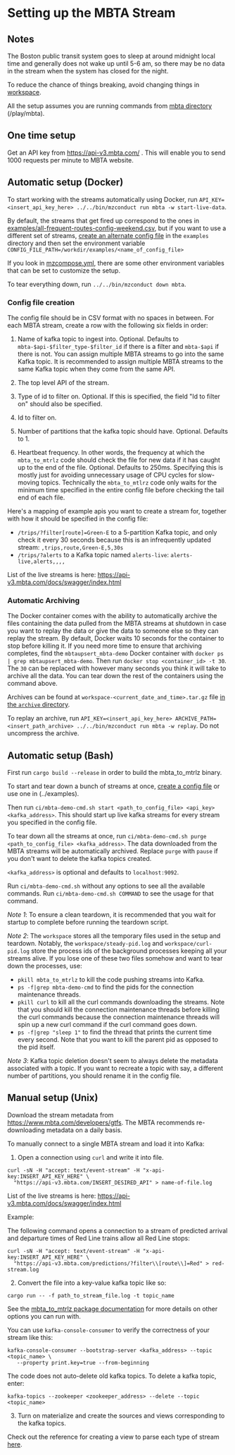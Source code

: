 # Setting up the MBTA Stream

## Notes

The Boston public transit system goes to sleep at around midnight local time and
generally does not wake up until 5-6 am, so there may be no data in the stream
when the system has closed for the night.

To reduce the chance of things breaking, avoid changing things in
[workspace](../workspace).

All the setup assumes you are running commands from [mbta directory](../)
(<materialize root directory>/play/mbta).

## One time setup

Get an API key from https://api-v3.mbta.com/ . This will enable you to send 1000 requests per minute to MBTA website.

## Automatic setup (Docker)

To start working with the streams automatically using Docker, run
`API_KEY=<insert_api_key_here> ../../bin/mzconduct run mbta -w start-live-data`.

By default, the streams that get fired up correspond to the ones in
[examples/all-frequent-routes-config-weekend.csv](../examples/all-frequent-routes-config-weekend.csv),
but if you want to use a different set of streams, [create an alternate config
file](#config-file-creation) in the `examples` directory and then set the
environment variable `CONFIG_FILE_PATH=/workdir/examples/<name_of_config_file>`

If you look in [mzcompose.yml](../mzcompose.yml), there are some other
environment variables that can be set to customize the setup.

To tear everything down, run `../../bin/mzconduct down mbta`.

### Config file creation

The config file should be in CSV format with no spaces in between. For each MBTA stream,
create a row with the following six fields in order:
1. Name of kafka topic to ingest into. Optional. Defaults to
   `mbta-$api-$filter_type-$filter_id` if there is a filter and `mbta-$api` if
   there is not. You can assign multiple MBTA streams to go into the same Kafka
   topic. It is recommended to assign multiple MBTA streams to the same Kafka
   topic when they come from the same API.

2. The top level API of the stream.

3. Type of id to filter on. Optional. If this is specified, the field
   "Id to filter on" should also be specified.

4. Id to filter on.

5. Number of partitions that the kafka topic should have. Optional. Defaults to 1.

6. Heartbeat frequency. In other words, the frequency at which the `mbta_to_mtrlz`
   code should check the file for new data if it has caught up to the end of the
   file. Optional. Defaults to 250ms. Specifying this is mostly just for
   avoiding unnecessary usage of CPU cycles for slow-moving topics. Technically
   the `mbta_to_mtlrz` code only waits for the minimum time specified in the
   entire config file before checking the tail end of each file.

Here's a mapping of example apis you want to create a stream for, together with
how it should be specified in the config file:
* `/trips/?filter[route]=Green-E` to a 5-partition Kafka topic, and only check
  it every 30 seconds because this is an infrequently updated stream:
  `,trips,route,Green-E,5,30s`
* `/trips/?alerts` to a Kafka topic named `alerts-live`: `alerts-live,alerts,,,,`

List of the live streams is here:
https://api-v3.mbta.com/docs/swagger/index.html

### Automatic Archiving

The Docker container comes with the ability to automatically archive the files
containing the data pulled from the MBTA streams at shutdown in case you want to
replay the data or give the data to someone else so they can replay the stream.
By default, Docker waits 10 seconds for the container to stop before killing it.
If you need more time to ensure that archiving completes, find the
`mbtaupsert_mbta-demo` Docker container with `docker ps | grep mbtaupsert_mbta-demo`.
Then run `docker stop <container_id> -t 30`. The `30` can be replaced with
however many seconds you think it will take to archive all the data. You can
tear down the rest of the containers using the command above.

Archives can be found at `workspace-<current_date_and_time>.tar.gz` file
[in the `archive` directory](../archive).

To replay an archive, run
`API_KEY=<insert_api_key_here> ARCHIVE_PATH=<insert_path_archive> ../../bin/mzconduct run mbta -w replay`. Do not uncompress the archive.

## Automatic setup (Bash)

First run `cargo build --release` in order to build the mbta_to_mtrlz binary.

To start and tear down a bunch of streams at once, [create a config
file](#config-file-creation) or use one in (../examples).

Then run `ci/mbta-demo-cmd.sh start <path_to_config_file> <api_key> <kafka_address>`.
This should start up live kafka streams for every stream you specified in the
config file.

To tear down all the streams at once, run
`ci/mbta-demo-cmd.sh purge <path_to_config_file> <kafka_address>`.
The data downloaded from the MBTA streams will be automatically archived.
Replace `purge` with `pause` if you don't want to delete the kafka topics created.

`<kafka_address>` is optional and defaults to `localhost:9092`.

Run `ci/mbta-demo-cmd.sh` without any options to see all the available commands.
Run `ci/mbta-demo-cmd.sh COMMAND` to see the usage for that command.

*Note 1*: To ensure a clean teardown, it is recommended that you wait for startup to
complete before running the teardown script.

*Note 2*: The `workspace` stores all the temporary files used in the setup
and teardown. Notably, the `workspace/steady-pid.log` and `workspace/curl-pid.log` store
the process ids of the background processes keeping all your streams alive. If you lose one
of these two files somehow and want to tear down the processes, use:
* `pkill mbta_to_mtrlz` to kill the code pushing streams into Kafka.
* `ps -f|grep mbta-demo-cmd` to find the pids for the connection maintenance threads.
* `pkill curl` to kill all the curl commands downloading the streams. Note that
   you should kill the connection maintenance threads before killing the curl commands because
   the connection maintenance threads will spin up a new curl command if the curl command goes
   down.
* `ps -f|grep "sleep 1"` to find the thread that prints the current time every
  second. Note that you want to kill the parent pid as opposed to the pid itself.

*Note 3*: Kafka topic deletion doesn't seem to always delete the metadata
   associated with a topic. If you want to recreate a topic with say, a
   different number of partitions, you should rename it in the config file.

## Manual setup (Unix)

Download the stream metadata from https://www.mbta.com/developers/gtfs. The MBTA
recommends re-downloading metadata on a daily basis.

To manually connect to a single MBTA stream and load it into Kafka:

1. Open a connection using `curl` and write it into file.

  ```
  curl -sN -H "accept: text/event-stream" -H "x-api-key:INSERT_API_KEY_HERE" \
    "https://api-v3.mbta.com/INSERT_DESIRED_API" > name-of-file.log
  ```

  List of the live streams is here: https://api-v3.mbta.com/docs/swagger/index.html

  Example:

  The following command opens a connection to a stream of predicted arrival and departure times
  of Red Line trains allow all Red Line stops:

  ```
  curl -sN -H "accept: text/event-stream" -H "x-api-key:INSERT_API_KEY_HERE" \
    "https://api-v3.mbta.com/predictions/?filter\\[route\\]=Red" > red-stream.log
  ```

2. Convert the file into a key-value kafka topic like so:

  ```
  cargo run -- -f path_to_stream_file.log -t topic_name
  ```

  See the [mbta_to_mtrlz package documentation](../mbta_to_mtrlz-doc.md) for more
  details on other options you can run with.

  You can use `kafka-console-consumer` to verify the correctness of your stream like this:

  ```
  kafka-console-consumer --bootstrap-server <kafka_address> --topic <topic_name> \
     --property print.key=true --from-beginning
  ```

  The code does not auto-delete old kafka topics. To delete a kafka topic, enter:

  ```
  kafka-topics --zookeeper <zookeeper_address> --delete --topic <topic_name>
  ```

3. Turn on materialize and create the sources and views corresponding to the kafka topics.

  Check out the reference for creating a view to parse each type of stream [here](../mbta-reference.md).
